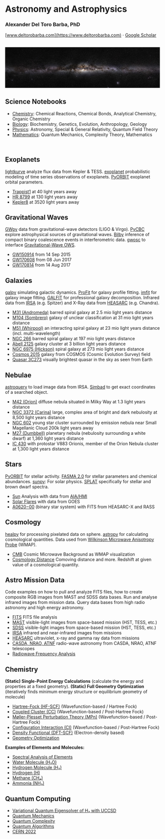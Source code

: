 # Astronomy and Astrophysics

### Alexander Del Toro Barba, PhD

[www.deltorobarba.com](https://www.deltorobarba.com) $\cdot$ [Google Scholar](https://scholar.google.com/citations?hl=en&user=fddyK-wAAAAJ)

<br>

<img src="https://raw.githubusercontent.com/deltorobarba/repo/master/sciences_2000.png" alt="sciences">


## Science Notebooks
* [Chemistry](https://github.com/deltorobarba/astrophysics/blob/master/chemistry.ipynb): Chemical Reactions, Chemical Bonds, Analytical Chemistry, Organic Chemistry
* [Biology](https://github.com/deltorobarba/astrophysics/blob/master/biology.ipynb): Biochemistry, Genetics, Evolution, Anthropology, Geology
* [Physics](https://github.com/deltorobarba/astrophysics/blob/master/physics.ipynb): Astronomy, Special & General Relativity, Quantum Field Theory
* [Mathematics](https://github.com/deltorobarba/astrophysics/blob/master/maths.ipynb): Quantum Mechanics, Complexity Theory, Mathematics

<br>  

## Exoplanets

[lightkurve](https://github.com/lightkurve/lightkurve) analyze flux data from Kepler & TESS. [exoplanet](https://docs.exoplanet.codes/en/latest/) probabilistic modeling of time series observations of exoplanets. [PyORBIT](https://github.com/LucaMalavolta/PyORBIT) exoplanet orbital parameters.
* [Trappist1](https://github.com/deltorobarba/astrophysics/blob/master/exoplanet_trappist1.ipynb) at 40 light years away
* [HR 8799](https://github.com/deltorobarba/astrophysics/blob/master/exoplanet_HR8799.ipynb) at 130 light years away
* [Kepler8](https://github.com/deltorobarba/astrophysics/blob/master/exoplanet_kepler8.ipynb) at 3520 light years away

## Gravitational Waves

[GWpy](https://gwpy.github.io/docs/stable/) data from gravitational-wave detectors (LIGO & Virgo). [PyCBC](https://pycbc.org/) explore astrophysical sources of gravitational waves. [Bilby](https://lscsoft.docs.ligo.org/bilby/) inference of compact binary coalescence events in interferometric data. [gwosc](https://gwosc.readthedocs.io/en/stable/) to interface [Gravitational-Wave OWS](https://gwosc.org).
  * [GW150914](https://github.com/deltorobarba/astrophysics/blob/master/graviationalwave_GW150914.ipynb) from 14 Sep 2015
  * [GW170608](https://github.com/deltorobarba/astrophysics/blob/master/graviationalwave_GW170608.ipynb) from 08 Jun 2017
  * [GW170814](https://github.com/deltorobarba/astrophysics/blob/master/graviationalwave_GW170814.ipynb) from 14 Aug 2017

## Galaxies

[galpy](https://docs.galpy.org/en/v1.10.0/) simulating galactic dynamics. [ProFit](https://pypi.org/project/profit/) for galaxy profile fitting. [imfit](https://pyimfit.readthedocs.io/en/latest/overview.html) for galaxy image fitting. [GALFIT](https://users.obs.carnegiescience.edu/peng/work/galfit/galfit.html) for professional galaxy decomposition. Infrared data from [IRSA](https://irsa.ipac.caltech.edu/frontpage/) (e.g. Spitzer) and X-Ray data from [HEASARC](https://heasarc.gsfc.nasa.gov/docs/heasarc/xrayback.html) (e.g. Chandra).
  * [M31 (Andromeda)](https://github.com/deltorobarba/astrophysics/blob/master/galaxy_M31.ipynb) barred spiral galaxy at 2.5 mio light years distance
  * [M104 (Sombrero)](https://github.com/deltorobarba/astrophysics/blob/master/galaxy_M104.ipynb) galaxy of unclear classification at 31 mio light years distance
  * [M51 (Whirpool)](https://github.com/deltorobarba/astrophysics/blob/master/galaxy_M51.ipynb) an interacting spiral galaxy at 23 mio light years distance (incl. multi-wavelength)
  * [NGC 266](https://github.com/deltorobarba/astrophysics/blob/master/galaxy_NGC_266.ipynb) barred spiral galaxy at 197 mio light years distance
  * [Abell 2125](https://github.com/deltorobarba/astrophysics/blob/master/galaxy_Abell_2125.ipynb) galaxy cluster at 3 billion light years distance
  * [NGC 6975 (Hickson)](https://github.com/deltorobarba/astrophysics/blob/master/galaxy_NGC_6975.ipynb) spiral galaxy at 273 mio light years distance
  * [Cosmos 2015](https://github.com/deltorobarba/astrophysics/blob/master/galaxy_COSMOS2015_591406.ipynb) galaxy from COSMOS (Cosmic Evolution Survey) field
  * [Quasar 3C273](https://github.com/deltorobarba/astrophysics/blob/master/quasar_3C273.ipynb) visually brightest quasar in the sky as seen from Earth

## Nebulae

[astroquery](https://astroquery.readthedocs.io/en/latest/) to load image data from IRSA. [Simbad](https://simbad.cds.unistra.fr/simbad/) to get exact coordinates of a searched object. 
  * [M42 (Orion)](https://github.com/deltorobarba/astrophysics/blob/master/nebula_M42.ipynb) diffuse nebula situated in Milky Way at 1.3 light years distance
  * [NGC 3372 (Carina)](https://github.com/deltorobarba/astrophysics/blob/master/nebula_NGC_3372.ipynb) large, complex area of bright and dark nebulosity at 8,500 light years distance
  * [NGC 602](https://github.com/deltorobarba/astrophysics/blob/master/nebula_NGC_602.ipynb) young star cluster surrounded by emission nebula near Small Magellanic Cloud 200k light years away
  * [M27 (Dumbbell)](https://github.com/deltorobarba/astrophysics/blob/master/nebula_M27.ipynb)  planetary nebula (nebulosity surrounding a white dwarf) at 1,360 light years distance
  * [IC 430](https://github.com/deltorobarba/astrophysics/blob/master/nebula_IC_430.ipynb) with protostar V883 Orionis, member of the Orion Nebula cluster at 1,300 light years distance

## Stars

[PyORBIT](https://github.com/LucaMalavolta/PyORBIT) for stellar activity. [FASMA 2.0](https://github.com/MariaTsantaki/FASMA-synthesis) for stellar parameters and chemical abundances. [sunpy](https://sunpy.org): For solar physics. [SPLAT](https://pypi.org/project/splat/) specifically for stellar and brown dwarf spectra.
  * [Sun](https://github.com/deltorobarba/astrophysics/blob/master/star_sun.ipynb) Analysis with data from [AIA/HMI](https://sdo.gsfc.nasa.gov/data/aiahmi/)
  * [Solar Flares](https://github.com/deltorobarba/astrophysics/blob/master/star_solarflare.ipynb) with data from GOES
  * [A0620−00](https://github.com/deltorobarba/astrophysics/blob/master/star_A0620_00.ipynb) (binary star system) with FITS from HEASARC-X and RASS

## Cosmology

[healpy](https://healpy.readthedocs.io/en/latest/) for processing pixelated data on sphere. [astropy](https://docs.astropy.org/en/stable/cosmology/index.html) for calculating cosmological quantities. Data used from [Wilkinson Microwave Anisotropy Probe](https://map.gsfc.nasa.gov) (WMAP).
  * [CMB](https://github.com/deltorobarba/astrophysics/blob/master/cosmology_cmb.ipynb) Cosmic Microwave Background as WMAP visualization
  * [Cosmology Distance](https://github.com/deltorobarba/astrophysics/blob/master/cosmology_distance.ipynb) Comoving distance and more. Redshift at given value of a cosmological quantity.

## Astro Mission Data

Code examples on how to pull and analyze FITS files, how to create composite RGB images from MAST and SDSS data bases. Run and analyse infrared images from mission data. Query data bases from high radio astronomy and high energy astronomy.
  * [FITS](https://github.com/deltorobarba/astrophysics/blob/master/missions_fits.ipynb) FITS file analysis
  * [MAST](https://github.com/deltorobarba/astrophysics/blob/master/missions_mast.ipynb) visible-light images from space-based mission (HST, TESS, etc.)
  * [SDSS](https://github.com/deltorobarba/astrophysics/blob/master/missions_sdss.ipynb) visible-light images from space-based mission (HST, TESS, etc.)
  * [IRSA](https://github.com/deltorobarba/astrophysics/blob/master/missions_irsa.ipynb) infrared and near-infrared images from missions
  * [HEASARC](https://github.com/deltorobarba/astrophysics/blob/master/missions_heasarc.ipynb) ultraviolet, x-ray and gamma ray data from missions
  * [CASDA, NRAO, ATNF](https://github.com/deltorobarba/astrophysics/blob/master/missions_radio.ipynb) radio-wave astronomy from CASDA, NRAO, ATNF telescopes
  * [Radiowave Frequency Analysis](https://github.com/deltorobarba/astrophysics/blob/master/radiowave.ipynb)

## Chemistry 

**(Static) Single-Point Energy Calculations** (calculate the energy and properties at a fixed geometry). **(Static) Full Geometry Optimization** (iteratively finds minimum energy structure or equilibrium geometry of molecule)
  * [Hartree-Fock (HF-SCF)](https://github.com/deltorobarba/astrophysics/blob/master/hartree_fock.ipynb) (Wavefunction-based / Hartree Fock)
  * [Coupled Cluster (CC)](https://github.com/deltorobarba/astrophysics/blob/master/coupled_cluster.ipynb) (Wavefunction-based / Post-Hartree Fock)
  * [Møller-Plesset Perturbation Theory (MPn)](https://github.com/deltorobarba/astrophysics/blob/master/moeller_plesset.ipynb)  (Wavefunction-based / Post-Hartree Fock)
  * [Configuration Interaction (CI)](https://github.com/deltorobarba/astrophysics/blob/master/configuration_interaction.ipynb)  (Wavefunction-based / Post-Hartree Fock)
  * [Density Functional (DFT-SCF)](https://github.com/deltorobarba/astrophysics/blob/master/dft_scf.ipynb) (Electron-density based)
  * [Geometry Optimization](https://github.com/deltorobarba/astrophysics/blob/master/geometry_optimization.ipynb)

**Examples of Elements and Molecules:**
  * [Spectral Analysis of Elements](https://github.com/deltorobarba/astrophysics/blob/master/chemistry_spectral_analysis.ipynb)
  * [Water Molecule (H₂O)](https://github.com/deltorobarba/astrophysics/blob/master/chemistry_water_H2O.ipynb)
  * [Hydrogen Molecule (H₂)](https://github.com/deltorobarba/astrophysics/blob/master/chemistry_hydrogen_H2.ipynb)
  * [Hydrogen (H)](https://github.com/deltorobarba/astrophysics/blob/master/chemistry_hydrogen_H.ipynb)
  * [Methane (CH₄)](https://github.com/deltorobarba/astrophysics/blob/master/chemistry_methane_CH4.ipynb)
  * [Ammonia (NH₃)](https://github.com/deltorobarba/astrophysics/blob/master/chemistry_ammonia_NH3.ipynb)

## Quantum Computing

* [Variational Quantum Eigensolver of H₂ with UCCSD](https://github.com/deltorobarba/astrophysics/blob/master/vqe_uccsd.ipynb)
* [Quantum Mechanics](https://github.com/deltorobarba/astrophysics/blob/master/maths.ipynb)
* [Quantum Complexity](https://github.com/deltorobarba/astrophysics/blob/master/maths.ipynb)
* [Quantum Algorithms](https://github.com/deltorobarba/astrophysics/blob/master/maths.ipynb)
* [CERN 2022](https://github.com/deltorobarba/quantum/astrophysics/master/cern.ipynb) 

<br>
